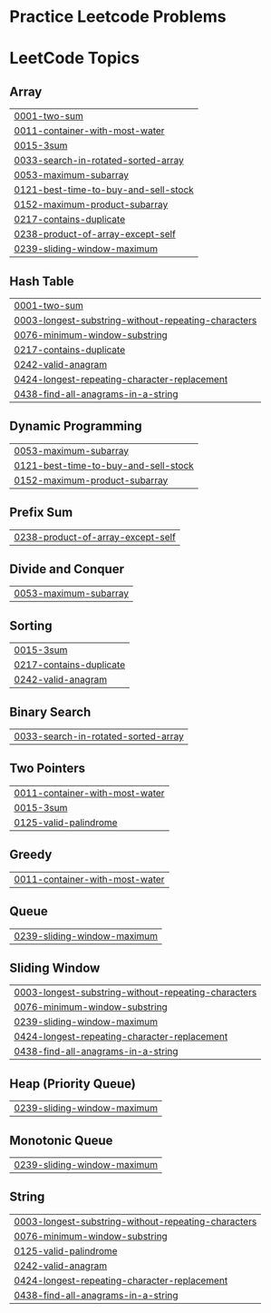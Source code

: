 # Practice Leetcode Problems

<!---LeetCode Topics Start-->
# LeetCode Topics
## Array
|  |
| ------- |
| [0001-two-sum](https://github.com/noahegger/Leetcode/tree/master/0001-two-sum) |
| [0011-container-with-most-water](https://github.com/noahegger/Leetcode/tree/master/0011-container-with-most-water) |
| [0015-3sum](https://github.com/noahegger/Leetcode/tree/master/0015-3sum) |
| [0033-search-in-rotated-sorted-array](https://github.com/noahegger/Leetcode/tree/master/0033-search-in-rotated-sorted-array) |
| [0053-maximum-subarray](https://github.com/noahegger/Leetcode/tree/master/0053-maximum-subarray) |
| [0121-best-time-to-buy-and-sell-stock](https://github.com/noahegger/Leetcode/tree/master/0121-best-time-to-buy-and-sell-stock) |
| [0152-maximum-product-subarray](https://github.com/noahegger/Leetcode/tree/master/0152-maximum-product-subarray) |
| [0217-contains-duplicate](https://github.com/noahegger/Leetcode/tree/master/0217-contains-duplicate) |
| [0238-product-of-array-except-self](https://github.com/noahegger/Leetcode/tree/master/0238-product-of-array-except-self) |
| [0239-sliding-window-maximum](https://github.com/noahegger/Leetcode/tree/master/0239-sliding-window-maximum) |
## Hash Table
|  |
| ------- |
| [0001-two-sum](https://github.com/noahegger/Leetcode/tree/master/0001-two-sum) |
| [0003-longest-substring-without-repeating-characters](https://github.com/noahegger/Leetcode/tree/master/0003-longest-substring-without-repeating-characters) |
| [0076-minimum-window-substring](https://github.com/noahegger/Leetcode/tree/master/0076-minimum-window-substring) |
| [0217-contains-duplicate](https://github.com/noahegger/Leetcode/tree/master/0217-contains-duplicate) |
| [0242-valid-anagram](https://github.com/noahegger/Leetcode/tree/master/0242-valid-anagram) |
| [0424-longest-repeating-character-replacement](https://github.com/noahegger/Leetcode/tree/master/0424-longest-repeating-character-replacement) |
| [0438-find-all-anagrams-in-a-string](https://github.com/noahegger/Leetcode/tree/master/0438-find-all-anagrams-in-a-string) |
## Dynamic Programming
|  |
| ------- |
| [0053-maximum-subarray](https://github.com/noahegger/Leetcode/tree/master/0053-maximum-subarray) |
| [0121-best-time-to-buy-and-sell-stock](https://github.com/noahegger/Leetcode/tree/master/0121-best-time-to-buy-and-sell-stock) |
| [0152-maximum-product-subarray](https://github.com/noahegger/Leetcode/tree/master/0152-maximum-product-subarray) |
## Prefix Sum
|  |
| ------- |
| [0238-product-of-array-except-self](https://github.com/noahegger/Leetcode/tree/master/0238-product-of-array-except-self) |
## Divide and Conquer
|  |
| ------- |
| [0053-maximum-subarray](https://github.com/noahegger/Leetcode/tree/master/0053-maximum-subarray) |
## Sorting
|  |
| ------- |
| [0015-3sum](https://github.com/noahegger/Leetcode/tree/master/0015-3sum) |
| [0217-contains-duplicate](https://github.com/noahegger/Leetcode/tree/master/0217-contains-duplicate) |
| [0242-valid-anagram](https://github.com/noahegger/Leetcode/tree/master/0242-valid-anagram) |
## Binary Search
|  |
| ------- |
| [0033-search-in-rotated-sorted-array](https://github.com/noahegger/Leetcode/tree/master/0033-search-in-rotated-sorted-array) |
## Two Pointers
|  |
| ------- |
| [0011-container-with-most-water](https://github.com/noahegger/Leetcode/tree/master/0011-container-with-most-water) |
| [0015-3sum](https://github.com/noahegger/Leetcode/tree/master/0015-3sum) |
| [0125-valid-palindrome](https://github.com/noahegger/Leetcode/tree/master/0125-valid-palindrome) |
## Greedy
|  |
| ------- |
| [0011-container-with-most-water](https://github.com/noahegger/Leetcode/tree/master/0011-container-with-most-water) |
## Queue
|  |
| ------- |
| [0239-sliding-window-maximum](https://github.com/noahegger/Leetcode/tree/master/0239-sliding-window-maximum) |
## Sliding Window
|  |
| ------- |
| [0003-longest-substring-without-repeating-characters](https://github.com/noahegger/Leetcode/tree/master/0003-longest-substring-without-repeating-characters) |
| [0076-minimum-window-substring](https://github.com/noahegger/Leetcode/tree/master/0076-minimum-window-substring) |
| [0239-sliding-window-maximum](https://github.com/noahegger/Leetcode/tree/master/0239-sliding-window-maximum) |
| [0424-longest-repeating-character-replacement](https://github.com/noahegger/Leetcode/tree/master/0424-longest-repeating-character-replacement) |
| [0438-find-all-anagrams-in-a-string](https://github.com/noahegger/Leetcode/tree/master/0438-find-all-anagrams-in-a-string) |
## Heap (Priority Queue)
|  |
| ------- |
| [0239-sliding-window-maximum](https://github.com/noahegger/Leetcode/tree/master/0239-sliding-window-maximum) |
## Monotonic Queue
|  |
| ------- |
| [0239-sliding-window-maximum](https://github.com/noahegger/Leetcode/tree/master/0239-sliding-window-maximum) |
## String
|  |
| ------- |
| [0003-longest-substring-without-repeating-characters](https://github.com/noahegger/Leetcode/tree/master/0003-longest-substring-without-repeating-characters) |
| [0076-minimum-window-substring](https://github.com/noahegger/Leetcode/tree/master/0076-minimum-window-substring) |
| [0125-valid-palindrome](https://github.com/noahegger/Leetcode/tree/master/0125-valid-palindrome) |
| [0242-valid-anagram](https://github.com/noahegger/Leetcode/tree/master/0242-valid-anagram) |
| [0424-longest-repeating-character-replacement](https://github.com/noahegger/Leetcode/tree/master/0424-longest-repeating-character-replacement) |
| [0438-find-all-anagrams-in-a-string](https://github.com/noahegger/Leetcode/tree/master/0438-find-all-anagrams-in-a-string) |
<!---LeetCode Topics End-->